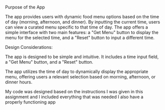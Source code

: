 Purpose of the App 

 

The app provides users with dynamic food menu options based on the time of day (morning, afternoon, and dinner). By inputting the current time, users can view a curated menu specific to that time of day. The app offers a simple interface with two main features: a "Get Menu" button to display the menu for the selected time, and a "Reset" button to input a different time. 
 
Design Considerations: 

The app is designed to be simple and intuitive. It includes a time input field, a "Get Menu" button, and a "Reset" button. 

The app utilizes the time of day to dynamically display the appropriate menu, offering users a relevant selection based on morning, afternoon, or dinner hours. 
 
My code was designed based on the instructions I was given in this assignment and I included everything that was needed I also have a properly functioning app  
